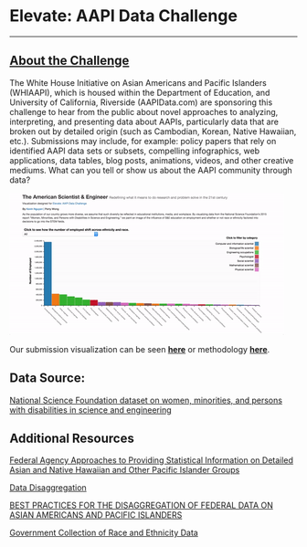 # Elevate: AAPI Data Challenge 
___

## [About the Challenge](http://sites.ed.gov/aapi/elevate-aapi-data-challenge/)

The White House Initiative on Asian Americans and Pacific Islanders (WHIAAPI), which is housed within the Department of Education, and University of California, Riverside (AAPIData.com) are sponsoring this challenge to hear from the public about novel approaches to analyzing, interpreting, and presenting data about AAPIs, particularly data that are broken out by detailed origin (such as Cambodian, Korean, Native Hawaiian, etc.).  Submissions may include, for example: policy papers that rely on identified AAPI data sets or subsets, compelling infographics, web applications, data tables, blog posts, animations, videos, and other creative mediums. What can you tell or show us about the AAPI community through data?

![alt text](https://github.com/kvn219/elevate/blob/gh-pages/graph1.gif)

Our submission visualization can be seen [__here__](https://kvn219.github.io/elevate/) or methodology [__here__](https://github.com/kvn219/elevate/blob/gh-pages/process_data.ipynb).


## Data Source:
[National Science Foundation dataset on women, minorities, and persons with disabilities in science and engineering](http://1.usa.gov/19pfJSl)

## Additional Resources

[Federal Agency Approaches to Providing Statistical Information on Detailed Asian and Native Hawaiian and Other Pacific Islander Groups](https://www.whitehouse.gov/sites/default/files/docs/omb_spwp_on_detailed_race_groups_final_8-7-12.pdf)

[Data Disaggregation](http://sites.ed.gov/aapi/aapi-data-disaggregation/)

[BEST PRACTICES FOR THE DISAGGREGATION OF FEDERAL DATA ON ASIAN AMERICANS AND PACIFIC ISLANDERS](http://sites.ed.gov/aapi/files/2013/03/WHIAAPI-Best-Practices-for-Disaggregation-of-Federal-Data-on-AAPIs.pdf)

[Government Collection of Race and Ethnicity Data](https://www.americanprogress.org/issues/race/news/2015/02/06/103605/infographic-government-collection-of-race-and-ethnicity-data/)
